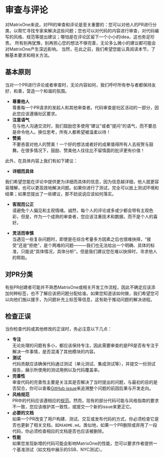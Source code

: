 # **审查与评论**
对MatrixOne来说，对PR的审查和评论是至关重要的：您可以对他人的PR进行分类，以帮忙寻找专家来解决这些问题；您也可以对代码的内容进行审查，对代码编写的风格、规范等提出建议；哪怕是在评论区留下一个小小的idea，这也弥足珍贵。
所有别再犹豫，别再担心您的想法不够完善，无论多么微小的建议都可能会对MatrixOne产生深远影响。
当然，在此之前，我们希望您能认真阅读本节，了解基本要求和相关方法。

## **基本原则**
当对一个PR进行评论或者审查时，无论内容如何，我们呼吁所有参与者都保持友好、和善，营造一个和谐的氛围。

* **尊重他人**  
尊重每一个PR请求的发起人和其他审查者。代码审查是社区活动的一部分，因此您应该遵循社区要求。
* **注意语气**   
在与他人沟通交流时，我们鼓励您多使用“建议”或者”提问“的语气，而不要总是命令他人。换位思考，所有人都希望被温柔以待！  
* **赞美**  
不要吝啬对他人的赞美！一个好的想法或者好的成果值得所有人去祝贺与鼓舞。在很多情况下，鼓励、赞美他人往往比不留情面的批评更有价值！

此外，在具体内容上我们有如下建议：

* **详细而具体**  

我们希望您能在评论中提供更为详细而具体的信息，因为信息越详细，他人就更容易理解，也可以更高效地解决问题。如果你进行了测试，完全可以放上测试环境和结果；如果您提出了一些建议，那不妨说说应该如何落实。

* **客观而公正**  
请避免个人偏见和主观情绪。诚然，每个人的评论或多或少都会带有主观色彩，但是，作为一个成熟的审查者，您应该注重技术和数据，而不是个人的喜好。

* **灵活而审慎**  
当遇见一些复杂问题时，即使是在综合考量多方因素之后也很难抉择，“接受”还是“拒绝”，是个两难的问题———我们也无法给出一个明确、具体的标准，只能说“具体情况，具体分析”。但是我们建议您在难以抉择时，寻求他人的帮助。

## **对PR分类**
有些PR创建者可能并不熟悉MatrixOne或相关开发工作流程，因此不确定应该添加何种标签，也不了解应该把问题分配给谁。如果您知道该如何做，我们希望您可以向他们施以援手，为问题补充上标签等信息，这有助于推动问题的解决进程。

## **检查正误**
当你检查代码或其他修改的正误时，务必注意以下几点：

* **专注**  
  无论处理的问题有多小，都应该保持专注，因此需要审查的是PR是否有专注于解决一件事情，是否混淆了其他模块的内容。
* **测试**  
  代码贡献应该确保代码通过测试（单元测试、集成测试等），并提交一份测试报告，展示所使用的测试用例以及代码覆盖率。
* **完善性**  
  审查代码的完善性主要是关注其是否解决了当时提出的问题，与最初的目的是否契合，你可以查看[GitHub issue](https://github.com/matrixorigin/matrixone/issues/new/choose)来追溯整个问题的前因后果与开发走向。
* **风格规范**  
  PR中的代码应该遵相应的[规范](contribute-code.md#get-familiar-with-style)。然而，现有的部分代码可能与风格指南的要求不一致，您应该维护其一致性，或提交一个新的issue来更正它。
* **必要的文档**  
  如果一个PR改变了用户构建、测试、交互或发布代码的方式，你必须检查它是否也更新了相关文档，如`README.md`。类似地，如果一个PR删除或弃用了一段代码，你必须检查相应的文档是否也应该被删除。
* **性能**  
  如果您发现新增的代码可能会影响MatrixOne的性能，您可以要求作者提供一个基准测试（如文档中展示的SSB、NYC测试）。

